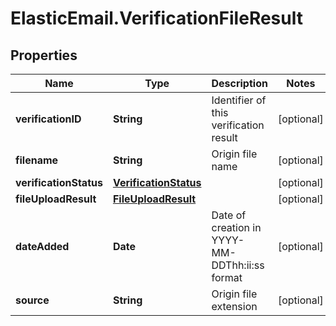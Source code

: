 # ElasticEmail.VerificationFileResult

## Properties

Name | Type | Description | Notes
------------ | ------------- | ------------- | -------------
**verificationID** | **String** | Identifier of this verification result | [optional] 
**filename** | **String** | Origin file name | [optional] 
**verificationStatus** | [**VerificationStatus**](VerificationStatus.md) |  | [optional] 
**fileUploadResult** | [**FileUploadResult**](FileUploadResult.md) |  | [optional] 
**dateAdded** | **Date** | Date of creation in YYYY-MM-DDThh:ii:ss format | [optional] 
**source** | **String** | Origin file extension | [optional] 


